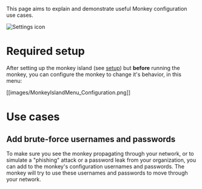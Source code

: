 This page aims to explain and demonstrate useful Monkey configuration use cases. 

![Settings icon](https://image.flaticon.com/icons/png/128/219/219525.png)

# Required setup
After setting up the monkey island (see [setup](https://github.com/guardicore/monkey/wiki/Setup)) but **before** running the monkey, you can configure the monkey to change it's behavior, in this menu: 

[[images/MonkeyIslandMenu_Configuration.png]]

# Use cases
## Add brute-force usernames and passwords
To make sure you see the monkey propagating through your network, or to simulate a "phishing" attack or a password leak from your organization, you can add to the monkey's configuration usernames and passwords. The monkey will try to use these usernames and passwords to move through your network. 
